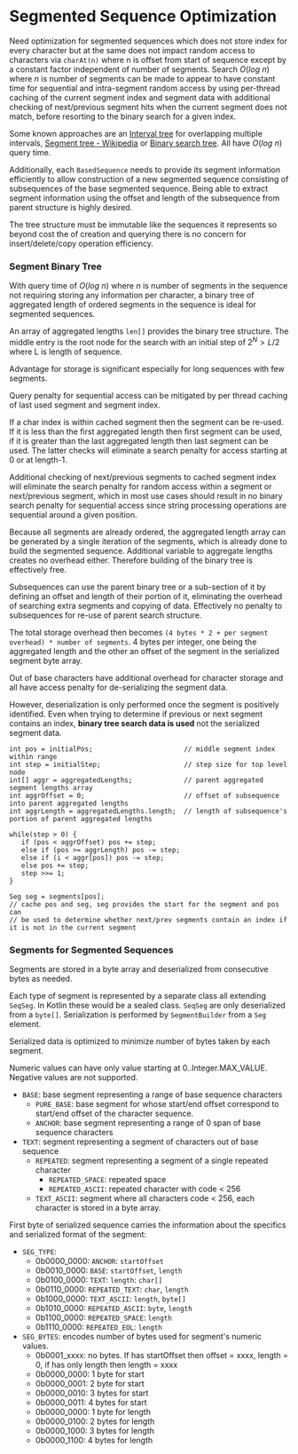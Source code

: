 [Binary search tree]: https://en.wikipedia.org/wiki/Binary_search_tree "Binary search tree - Wikipedia"
[Interval tree]: https://en.wikipedia.org/wiki/Interval_tree "Interval tree - Wikipedia"
[Segment tree - Wikipedia]: https://en.wikipedia.org/wiki/Segment_tree "Segment tree - Wikipedia"

# Segmented Sequence Optimization

Need optimization for segmented sequences which does not store index for every character but at
the same does not impact random access to characters via `charAt(n)` where n is offset from
start of sequence except by a constant factor independent of number of segments. Search $`O(log
\ n)`$ where *n* is number of segments can be made to appear to have constant time for
sequential and intra-segment random access by using per-thread caching of the current segment
index and segment data with additional checking of next/previous segment hits when the current
segment does not match, before resorting to the binary search for a given index.

Some known approaches are an [Interval tree] for overlapping multiple intervals,
[Segment tree - Wikipedia] or [Binary search tree]. All have $`O(log \ n)`$ query time.

Additionally, each `BasedSequence` needs to provide its segment information efficiently to allow
construction of a new segmented sequence consisting of subsequences of the base segmented
sequence. Being able to extract segment information using the offset and length of the
subsequence from parent structure is highly desired.

The tree structure must be immutable like the sequences it represents so beyond cost the of
creation and querying there is no concern for insert/delete/copy operation efficiency.

### Segment Binary Tree

With query time of $`O(log \ n)`$ where *n* is number of segments in the sequence not requiring
storing any information per character, a binary tree of aggregated length of ordered segments in
the sequence is ideal for segmented sequences.

An array of aggregated lengths `len[]` provides the binary tree structure. The middle entry is
the root node for the search with an initial step of $`2 ^ N > L/2`$ where L is length of
sequence.

Advantage for storage is significant especially for long sequences with few segments.

Query penalty for sequential access can be mitigated by per thread caching of last used segment
and segment index.

If a char index is within cached segment then the segment can be re-used. If it is less than the
first aggregated length then first segment can be used, if it is greater than the last
aggregated length then last segment can be used. The latter checks will eliminate a search
penalty for access starting at 0 or at length-1.

Additional checking of next/previous segments to cached segment index will eliminate the search
penalty for random access within a segment or next/previous segment, which in most use cases
should result in no binary search penalty for sequential access since string processing
operations are sequential around a given position.

Because all segments are already ordered, the aggregated length array can be generated by a
single iteration of the segments, which is already done to build the segmented sequence.
Additional variable to aggregate lengths creates no overhead either. Therefore building of the
binary tree is effectively free.

Subsequences can use the parent binary tree or a sub-section of it by defining an offset and
length of their portion of it, eliminating the overhead of searching extra segments and copying
of data. Effectively no penalty to subsequences for re-use of parent search structure.

The total storage overhead then becomes `(4 bytes * 2 + per segment overhead) * number of
segments`. 4 bytes per integer, one being the aggregated length and the other an offset of the
segment in the serialized segment byte array.

Out of base characters have additional overhead for character storage and all have access
penalty for de-serializing the segment data.

However, deserialization is only performed once the segment is positively identified. Even when
trying to determine if previous or next segment contains an index, **binary tree search data is
used** not the serialized segment data.

```
int pos = initialPos;                       // middle segment index within range
int step = initialStep;                     // step size for top level node
int[] aggr = aggregatedLengths;             // parent aggregated segment lengths array
int aggrOffset = 0;                         // offset of subsequence into parent aggregated lengths
int aggrLength = aggregatedLengths.length;  // length of subsequence's portion of parent aggregated lengths

while(step > 0) {
   if (pos < aggrOffset) pos += step;
   else if (pos >= aggrLength) pos -= step;
   else if (i < aggr[pos]) pos -= step;
   else pos += step;
   step >>= 1;
}

Seg seg = segments[pos];
// cache pos and seg, seg provides the start for the segment and pos can 
// be used to determine whether next/prev segments contain an index if it is not in the current segment 
```

### Segments for Segmented Sequences

Segments are stored in a byte array and deserialized from consecutive bytes as needed.

Each type of segment is represented by a separate class all extending `SeqSeg`. In Kotlin these
would be a sealed class. `SeqSeg` are only deserialized from a `byte[]`. Serialization is
performed by `SegmentBuilder` from a `Seg` element.

Serialized data is optimized to minimize number of bytes taken by each segment.

Numeric values can have only value starting at 0..Integer.MAX_VALUE. Negative values are not
supported.

* `BASE`: base segment representing a range of base sequence characters
  * `PURE_BASE`: base segment for whose start/end offset correspond to start/end offset of the
    character sequence.
  * `ANCHOR`: base segment representing a range of 0 span of base sequence characters
* `TEXT`: segment representing a segment of characters out of base sequence
  * `REPEATED`: segment representing a segment of a single repeated character
    * `REPEATED_SPACE`: repeated space
    * `REPEATED_ASCII`: repeated character with code < 256
  * `TEXT_ASCII`: segment where all characters code < 256, each character is stored in a byte
    array.

First byte of serialized sequence carries the information about the specifics and serialized
format of the segment:

* `SEG_TYPE`:
  * 0b0000_0000: `ANCHOR`: `startOffset`
  * 0b0010_0000: `BASE`: `startOffset`, `length`
  * 0b0100_0000: `TEXT`: `length`: `char[]`
  * 0b0110_0000: `REPEATED_TEXT`: `char`, `length`
  * 0b1000_0000: `TEXT_ASCII`: `length`, `byte[]`
  * 0b1010_0000: `REPEATED_ASCII`: `byte`, `length`
  * 0b1100_0000: `REPEATED_SPACE`: `length`
  * 0b1110_0000: `REPEATED_EOL`: `length`
* `SEG_BYTES`: encodes number of bytes used for segment's numeric values.
  * 0b0001_xxxx: no bytes. If has startOffset then offset = xxxx, length = 0, if has only length then length = xxxx
  * 0b0000_0000: 1 byte for start
  * 0b0000_0001: 2 byte for start
  * 0b0000_0010: 3 bytes for start
  * 0b0000_0011: 4 bytes for start
  * 0b0000_0000: 1 byte for length
  * 0b0000_0100: 2 bytes for length
  * 0b0000_1000: 3 bytes for length
  * 0b0000_1100: 4 bytes for length

